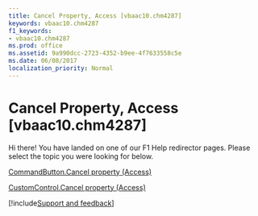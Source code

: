 ```yaml
---
title: Cancel Property, Access [vbaac10.chm4287]
keywords: vbaac10.chm4287
f1_keywords:
- vbaac10.chm4287
ms.prod: office
ms.assetid: 9a990dcc-2723-4352-b9ee-4f7633558c5e
ms.date: 06/08/2017
localization_priority: Normal
---
```



# Cancel Property, Access [vbaac10.chm4287]

Hi there! You have landed on one of our F1 Help redirector pages. Please select the topic you were looking for below.

[CommandButton.Cancel property (Access)](http://msdn.microsoft.com/library/a45d52e0-7566-2d16-8f74-7168a380f6a2%28Office.15%29.aspx)

[CustomControl.Cancel property (Access)](http://msdn.microsoft.com/library/013feb6d-44e9-dbdf-0342-c07ff743f747%28Office.15%29.aspx)

[!include[Support and feedback](~/includes/feedback-boilerplate.md)]